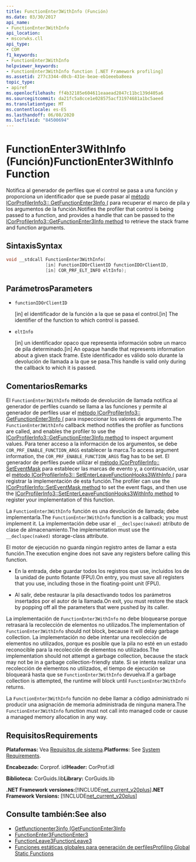 ```yaml
---
title: FunctionEnter3WithInfo (Función)
ms.date: 03/30/2017
api_name:
- FunctionEnter3WithInfo
api_location:
- mscorwks.cll
api_type:
- COM
f1_keywords:
- FunctionEnter3WithInfo
helpviewer_keywords:
- FunctionEnter3WithInfo function [.NET Framework profiling]
ms.assetid: 277c3344-d0cb-431e-beae-eb1eeeba8eea
topic_type:
- apiref
ms.openlocfilehash: ff4b32185e604611eaaead2847c11bc139d405a6
ms.sourcegitcommit: da21fc5a8cce1e028575acf31974681a1bc5aeed
ms.translationtype: MT
ms.contentlocale: es-ES
ms.lasthandoff: 06/08/2020
ms.locfileid: "84500694"
---
```

# <a name="functionenter3withinfo-function"></a><span data-ttu-id="cb34a-102">FunctionEnter3WithInfo (Función)</span><span class="sxs-lookup"><span data-stu-id="cb34a-102">FunctionEnter3WithInfo Function</span></span>
<span data-ttu-id="cb34a-103">Notifica al generador de perfiles que el control se pasa a una función y proporciona un identificador que se puede pasar al [método ICorProfilerInfo3:: GetFunctionEnter3Info (](icorprofilerinfo3-getfunctionenter3info-method.md) para recuperar el marco de pila y los argumentos de la función.</span><span class="sxs-lookup"><span data-stu-id="cb34a-103">Notifies the profiler that control is being passed to a function, and provides a handle that can be passed to the [ICorProfilerInfo3::GetFunctionEnter3Info method](icorprofilerinfo3-getfunctionenter3info-method.md) to retrieve the stack frame and function arguments.</span></span>  
  
## <a name="syntax"></a><span data-ttu-id="cb34a-104">Sintaxis</span><span class="sxs-lookup"><span data-stu-id="cb34a-104">Syntax</span></span>  
  
```cpp  
void __stdcall FunctionEnter3WithInfo(  
               [in] FunctionIDOrClientID functionIDOrClientID,  
               [in] COR_PRF_ELT_INFO eltInfo);  
```  
  
## <a name="parameters"></a><span data-ttu-id="cb34a-105">Parámetros</span><span class="sxs-lookup"><span data-stu-id="cb34a-105">Parameters</span></span>

- `functionIDOrClientID`

  <span data-ttu-id="cb34a-106">\[in] el identificador de la función a la que se pasa el control.</span><span class="sxs-lookup"><span data-stu-id="cb34a-106">\[in] The identifier of the function to which control is passed.</span></span>

- `eltInfo`

  <span data-ttu-id="cb34a-107">\[in] un identificador opaco que representa información sobre un marco de pila determinado.</span><span class="sxs-lookup"><span data-stu-id="cb34a-107">\[in] An opaque handle that represents information about a given stack frame.</span></span> <span data-ttu-id="cb34a-108">Este identificador es válido solo durante la devolución de llamada a la que se pasa.</span><span class="sxs-lookup"><span data-stu-id="cb34a-108">This handle is valid only during the callback to which it is passed.</span></span>

## <a name="remarks"></a><span data-ttu-id="cb34a-109">Comentarios</span><span class="sxs-lookup"><span data-stu-id="cb34a-109">Remarks</span></span>  
 <span data-ttu-id="cb34a-110">El `FunctionEnter3WithInfo` método de devolución de llamada notifica al generador de perfiles cuando se llama a las funciones y permite al generador de perfiles usar el [método ICorProfilerInfo3:: GetFunctionEnter3Info (](icorprofilerinfo3-getfunctionenter3info-method.md) para inspeccionar los valores de argumento.</span><span class="sxs-lookup"><span data-stu-id="cb34a-110">The `FunctionEnter3WithInfo` callback method notifies the profiler as functions are called, and enables the profiler to use the [ICorProfilerInfo3::GetFunctionEnter3Info method](icorprofilerinfo3-getfunctionenter3info-method.md) to inspect argument values.</span></span> <span data-ttu-id="cb34a-111">Para tener acceso a la información de los argumentos, se debe `COR_PRF_ENABLE_FUNCTION_ARGS` establecer la marca.</span><span class="sxs-lookup"><span data-stu-id="cb34a-111">To access argument information, the `COR_PRF_ENABLE_FUNCTION_ARGS` flag has to be set.</span></span> <span data-ttu-id="cb34a-112">El generador de perfiles puede utilizar el [método ICorProfilerInfo:: SetEventMask](icorprofilerinfo-seteventmask-method.md) para establecer las marcas de evento y, a continuación, usar el [método ICorProfilerInfo3:: SetEnterLeaveFunctionHooks3WithInfo (](icorprofilerinfo3-setenterleavefunctionhooks3withinfo-method.md) para registrar la implementación de esta función.</span><span class="sxs-lookup"><span data-stu-id="cb34a-112">The profiler can use the [ICorProfilerInfo::SetEventMask method](icorprofilerinfo-seteventmask-method.md) to set the event flags, and then use the [ICorProfilerInfo3::SetEnterLeaveFunctionHooks3WithInfo method](icorprofilerinfo3-setenterleavefunctionhooks3withinfo-method.md) to register your implementation of this function.</span></span>  
  
 <span data-ttu-id="cb34a-113">La `FunctionEnter3WithInfo` función es una devolución de llamada; debe implementarla.</span><span class="sxs-lookup"><span data-stu-id="cb34a-113">The `FunctionEnter3WithInfo` function is a callback; you must implement it.</span></span> <span data-ttu-id="cb34a-114">La implementación debe usar el `__declspec(naked)` atributo de clase de almacenamiento.</span><span class="sxs-lookup"><span data-stu-id="cb34a-114">The implementation must use the `__declspec(naked)` storage-class attribute.</span></span>  
  
 <span data-ttu-id="cb34a-115">El motor de ejecución no guarda ningún registro antes de llamar a esta función.</span><span class="sxs-lookup"><span data-stu-id="cb34a-115">The execution engine does not save any registers before calling this function.</span></span>  
  
- <span data-ttu-id="cb34a-116">En la entrada, debe guardar todos los registros que use, incluidos los de la unidad de punto flotante (FPU).</span><span class="sxs-lookup"><span data-stu-id="cb34a-116">On entry, you must save all registers that you use, including those in the floating-point unit (FPU).</span></span>  
  
- <span data-ttu-id="cb34a-117">Al salir, debe restaurar la pila desactivando todos los parámetros insertados por el autor de la llamada.</span><span class="sxs-lookup"><span data-stu-id="cb34a-117">On exit, you must restore the stack by popping off all the parameters that were pushed by its caller.</span></span>  
  
 <span data-ttu-id="cb34a-118">La implementación de `FunctionEnter3WithInfo` no debe bloquearse porque retrasará la recolección de elementos no utilizados.</span><span class="sxs-lookup"><span data-stu-id="cb34a-118">The implementation of `FunctionEnter3WithInfo` should not block, because it will delay garbage collection.</span></span> <span data-ttu-id="cb34a-119">La implementación no debe intentar una recolección de elementos no utilizados, porque es posible que la pila no esté en un estado reconocible para la recolección de elementos no utilizados.</span><span class="sxs-lookup"><span data-stu-id="cb34a-119">The implementation should not attempt a garbage collection, because the stack may not be in a garbage collection-friendly state.</span></span> <span data-ttu-id="cb34a-120">Si se intenta realizar una recolección de elementos no utilizados, el tiempo de ejecución se bloqueará hasta que se `FunctionEnter3WithInfo` devuelva.</span><span class="sxs-lookup"><span data-stu-id="cb34a-120">If a garbage collection is attempted, the runtime will block until `FunctionEnter3WithInfo` returns.</span></span>  
  
 <span data-ttu-id="cb34a-121">La `FunctionEnter3WithInfo` función no debe llamar a código administrado ni producir una asignación de memoria administrada de ninguna manera.</span><span class="sxs-lookup"><span data-stu-id="cb34a-121">The `FunctionEnter3WithInfo` function must not call into managed code or cause a managed memory allocation in any way.</span></span>  
  
## <a name="requirements"></a><span data-ttu-id="cb34a-122">Requisitos</span><span class="sxs-lookup"><span data-stu-id="cb34a-122">Requirements</span></span>  
 <span data-ttu-id="cb34a-123">**Plataformas:** Vea [Requisitos de sistema](../../get-started/system-requirements.md).</span><span class="sxs-lookup"><span data-stu-id="cb34a-123">**Platforms:** See [System Requirements](../../get-started/system-requirements.md).</span></span>  
  
 <span data-ttu-id="cb34a-124">**Encabezado:** Corprof. idl</span><span class="sxs-lookup"><span data-stu-id="cb34a-124">**Header:** CorProf.idl</span></span>  
  
 <span data-ttu-id="cb34a-125">**Biblioteca:** CorGuids.lib</span><span class="sxs-lookup"><span data-stu-id="cb34a-125">**Library:** CorGuids.lib</span></span>  
  
 <span data-ttu-id="cb34a-126">**.NET Framework versiones:**[!INCLUDE[net_current_v20plus](../../../../includes/net-current-v20plus-md.md)]</span><span class="sxs-lookup"><span data-stu-id="cb34a-126">**.NET Framework Versions:** [!INCLUDE[net_current_v20plus](../../../../includes/net-current-v20plus-md.md)]</span></span>  
  
## <a name="see-also"></a><span data-ttu-id="cb34a-127">Consulte también:</span><span class="sxs-lookup"><span data-stu-id="cb34a-127">See also</span></span>

- [<span data-ttu-id="cb34a-128">Getfunctionenter3info (</span><span class="sxs-lookup"><span data-stu-id="cb34a-128">GetFunctionEnter3Info</span></span>](icorprofilerinfo3-getfunctionenter3info-method.md)
- [<span data-ttu-id="cb34a-129">FunctionEnter3</span><span class="sxs-lookup"><span data-stu-id="cb34a-129">FunctionEnter3</span></span>](functionenter3-function.md)
- [<span data-ttu-id="cb34a-130">FunctionLeave3</span><span class="sxs-lookup"><span data-stu-id="cb34a-130">FunctionLeave3</span></span>](functionleave3-function.md)
- [<span data-ttu-id="cb34a-131">Funciones estáticas globales para generación de perfiles</span><span class="sxs-lookup"><span data-stu-id="cb34a-131">Profiling Global Static Functions</span></span>](profiling-global-static-functions.md)
